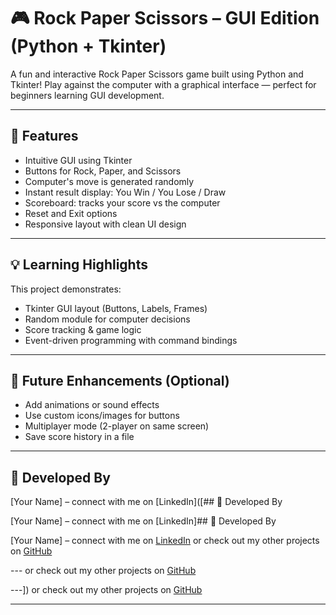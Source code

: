 # 🎮 Rock Paper Scissors – GUI Edition (Python + Tkinter)

A fun and interactive Rock Paper Scissors game built using Python and Tkinter! Play against the computer with a graphical interface — perfect for beginners learning GUI development.

---

## 🎯 Features

- Intuitive GUI using Tkinter  
- Buttons for Rock, Paper, and Scissors  
- Computer's move is generated randomly  
- Instant result display: You Win / You Lose / Draw  
- Scoreboard: tracks your score vs the computer  
- Reset and Exit options  
- Responsive layout with clean UI design

---

## 💡 Learning Highlights

This project demonstrates:

- Tkinter GUI layout (Buttons, Labels, Frames)  
- Random module for computer decisions  
- Score tracking & game logic  
- Event-driven programming with command bindings

---

## 🚀 Future Enhancements (Optional)

- Add animations or sound effects  
- Use custom icons/images for buttons  
- Multiplayer mode (2-player on same screen)  
- Save score history in a file

---

## 🧠 Developed By

[Your Name] – connect with me on [LinkedIn]([## 🧠 Developed By

[Your Name] – connect with me on [LinkedIn]## 🧠 Developed By

[Your Name] – connect with me on [LinkedIn]([https://www.linkedin.com/](https://www.linkedin.com/in/vedant-pardeshi-642937321?utm_source=share&utm_campaign=share_via&utm_content=profile&utm_medium=android_app)) or check out my other projects on [GitHub](https://github.com/Vedant-Git-dev)

--- or check out my other projects on [GitHub](https://github.com/Vedant-Git-dev)

---]) or check out my other projects on [GitHub](https://github.com/Vedant-Git-dev)

---

